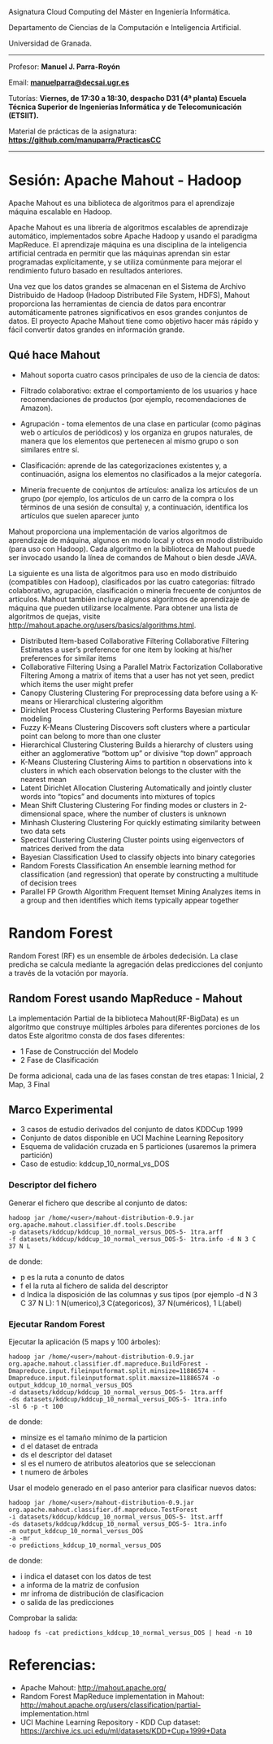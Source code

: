 Asignatura Cloud Computing del Máster en Ingeniería Informática. 

Departamento de Ciencias de la Computación e Inteligencia Artificial.

Universidad de Granada.

<HR>

Profesor: **Manuel J. Parra-Royón**

Email: **manuelparra@decsai.ugr.es**

Tutorías: **Viernes, de 17:30 a 18:30, despacho D31 (4ª planta) Escuela Técnica Superior de Ingenierías Informática y de Telecomunicación (ETSIIT).**

Material de prácticas de la asignatura: **https://github.com/manuparra/PracticasCC**

<HR>

# Sesión: Apache Mahout - Hadoop

Apache Mahout es una biblioteca de algoritmos para el aprendizaje máquina escalable en Hadoop.

Apache Mahout es una librería de algoritmos escalables de aprendizaje automático, implementados sobre Apache Hadoop y usando el paradigma MapReduce. El aprendizaje  máquina es una disciplina de la inteligencia artificial centrada en permitir que las máquinas aprendan sin estar programadas explícitamente, y se utiliza comúnmente para mejorar el rendimiento futuro basado en resultados anteriores.

Una vez que los datos grandes se almacenan en el Sistema de Archivo Distribuido de Hadoop (Hadoop Distributed File System, HDFS), Mahout proporciona las herramientas de ciencia de datos para encontrar automáticamente patrones significativos en esos grandes conjuntos de datos. El proyecto Apache Mahout tiene como objetivo hacer más rápido y fácil convertir datos grandes en información grande.

## Qué hace Mahout

- Mahout soporta cuatro casos principales de uso de la ciencia de datos:

- Filtrado colaborativo: extrae el comportamiento de los usuarios y hace recomendaciones de productos (por ejemplo, recomendaciones de Amazon).

- Agrupación - toma elementos de una clase en particular (como páginas web o artículos de periódicos) y los organiza en grupos naturales, de manera que los elementos que pertenecen al mismo grupo o son similares entre sí.

- Clasificación: aprende de las categorizaciones existentes y, a continuación, asigna los elementos no clasificados a la mejor categoría.

- Minería frecuente de conjuntos de artículos: analiza los artículos de un grupo (por ejemplo, los artículos de un carro de la compra o los términos de una sesión de consulta) y, a continuación, identifica los artículos que suelen aparecer junto

Mahout proporciona una implementación de varios algoritmos de aprendizaje de máquina, algunos en modo local y otros en modo distribuido (para uso con Hadoop). Cada algoritmo en la biblioteca de Mahout puede ser invocado usando la línea de comandos de Mahout o bien desde JAVA.

La siguiente es una lista de algoritmos para uso en modo distribuido (compatibles con Hadoop), clasificados por las cuatro categorías: filtrado colaborativo, agrupación, clasificación o minería frecuente de conjuntos de artículos. Mahout también incluye algunos algoritmos de aprendizaje de máquina que pueden utilizarse localmente. Para obtener una lista de algoritmos de quejas, visite http://mahout.apache.org/users/basics/algorithms.html.

- Distributed Item-based Collaborative Filtering	Collaborative Filtering	Estimates a user’s preference for one item by looking at his/her preferences for similar items
- Collaborative Filtering Using a Parallel Matrix Factorization	Collaborative Filtering	Among a matrix of items that a user has not yet seen, predict which items the user might prefer
- Canopy Clustering	Clustering	For preprocessing data before using a K-means or Hierarchical clustering algorithm
- Dirichlet Process Clustering	Clustering	Performs Bayesian mixture modeling
- Fuzzy K-Means	Clustering	Discovers soft clusters where a particular point can belong to more than one cluster
- Hierarchical Clustering	Clustering	Builds a hierarchy of clusters using either an agglomerative “bottom up” or divisive “top down” approach
- K-Means Clustering	Clustering	Aims to partition n observations into k clusters in which each observation belongs to the cluster with the nearest mean
- Latent Dirichlet Allocation	Clustering	Automatically and jointly cluster words into “topics” and documents into mixtures of topics
- Mean Shift Clustering	Clustering	For finding modes or clusters in 2-dimensional space, where the number of clusters is unknown
- Minhash Clustering	Clustering	For quickly estimating similarity between two data sets
- Spectral Clustering	Clustering	Cluster points using eigenvectors of matrices derived from the data
- Bayesian	Classification	Used to classify objects into binary categories
- Random Forests	Classification	An ensemble learning method for classification (and regression) that operate by constructing a multitude of decision trees
- Parallel FP Growth Algorithm	Frequent Itemset Mining	Analyzes items in a group and then identifies which items typically appear together


# Random Forest

Random Forest (RF) es un ensemble de árboles dedecisión. La clase predicha se calcula mediante la agregación delas predicciones del conjunto a través de la votación por mayoría.


## Random Forest usando MapReduce - Mahout

La implementación Partial de la biblioteca Mahout(RF-BigData) es un algoritmo que construye múltiples árboles para diferentes porciones de los datos
Este algoritmo consta de dos fases diferentes:

- 1 Fase de Construcción del Modelo
- 2 Fase de Clasificación

De forma adicional, cada una de las fases constan de tres etapas: 1 Inicial, 2 Map, 3 Final

## Marco Experimental

- 3 casos de estudio derivados del conjunto de datos KDDCup 1999
- Conjunto de datos disponible en UCI Machine Learning Repository
- Esquema de validación cruzada en 5 particiones (usaremos la primera partición)
- Caso de estudio: kddcup_10_normal_vs_DOS


### Descriptor del fichero

Generar el fichero que describe al conjunto de datos:

```
hadoop jar /home/<user>/mahout-distribution-0.9.jar org.apache.mahout.classifier.df.tools.Describe
-p datasets/kddcup/kddcup_10_normal_versus_DOS-5- 1tra.arff 
-f datasets/kddcup/kddcup_10_normal_versus_DOS-5- 1tra.info -d N 3 C 37 N L
```

de donde:

- p es la ruta a conunto de datos
- f el la ruta al fichero de salida del descriptor
- d Indica la disposición de las columnas y sus tipos (por ejemplo -d N 3 C 37 N L): 1 N(umerico),3 C(ategoricos), 37 N(uméricos), 1 L(abel)


### Ejecutar Random Forest

Ejecutar la aplicación (5 maps y 100 árboles):

```
hadoop jar /home/<user>/mahout-distribution-0.9.jar org.apache.mahout.classifier.df.mapreduce.BuildForest -Dmapreduce.input.fileinputformat.split.minsize=11886574 -Dmapreduce.input.fileinputformat.split.maxsize=11886574 -o output_kddcup_10_normal_versus_DOS
-d datasets/kddcup/kddcup_10_normal_versus_DOS-5- 1tra.arff
-ds datasets/kddcup/kddcup_10_normal_versus_DOS-5- 1tra.info
-sl 6 -p -t 100
```

de donde:

- minsize es el tamaño mínimo de la particion
- d el dataset de entrada
- ds el descriptor del dataset
- sl es el numero de atributos aleatorios que se seleccionan
- t numero de árboles


Usar el modelo generado en el paso anterior para clasificar nuevos datos:

```
hadoop jar /home/<user>/mahout-distribution-0.9.jar org.apache.mahout.classifier.df.mapreduce.TestForest
-i datasets/kddcup/kddcup_10_normal_versus_DOS-5- 1tst.arff
-ds datasets/kddcup/kddcup_10_normal_versus_DOS-5- 1tra.info
-m output_kddcup_10_normal_versus_DOS
-a -mr
-o predictions_kddcup_10_normal_versus_DOS
```

de donde:

- i indica el dataset con los datos de test
- a informa de la matriz de confusion
- mr infroma de distribución de clasificacion
- o salida de las predicciones

Comprobar la salida: 

```
hadoop fs -cat predictions_kddcup_10_normal_versus_DOS | head -n 10
```


# Referencias:

- Apache Mahout: http://mahout.apache.org/
- Random Forest MapReduce implementation in Mahout: http://mahout.apache.org/users/classification/partial- implementation.html
- UCI Machine Learning Repository - KDD Cup dataset: https://archive.ics.uci.edu/ml/datasets/KDD+Cup+1999+Data



